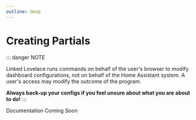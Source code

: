 ```yaml
---
outline: deep
---
```


# Creating Partials

::: danger NOTE

Linked Lovelace runs commands on behalf of the user's browser to modify dashboard configurations, not on behalf of the Home Assistant system. A user's access may modify the outcome of the program.

__Always back-up your configs if you feel unsure about what you are about to do!__
:::

Documentation Coming Soon
